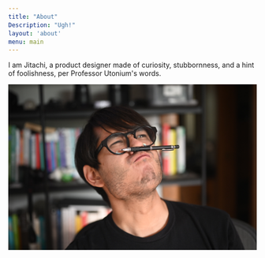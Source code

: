 ```yaml
---
title: "About"
Description: "Ugh!"
layout: 'about'
menu: main
---
```


<p class="large">I am Jitachi, a product designer made of curiosity, stubbornness, and a hint of foolishness, per Professor Utonium's words.</p>

![image alt test](images/jitachi.jpg)
